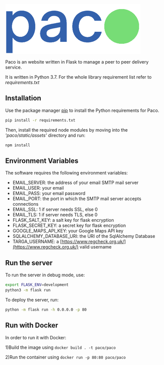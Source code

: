 ![Paco](/paco/static/images/brand_identity/logo_whole.png "Paco logo")

Paco is an website written in Flask to manage a peer to peer delivery service.

It is written in Python 3.7. For the whole library requirement list refer to _requirements.txt_

## Installation

Use the package manager [pip](https://pip.pypa.io/en/stable/) to install the Python requirements for Paco.

```bash
pip install -r requirements.txt
```
Then, install the required node modules by moving into the _\'paco/static/assets\'_ directory and run:

```bash
npm install
```

## Environment Variables

The software requires the following environment variables:

* EMAIL_SERVER: the address of your email SMTP mail server 
* EMAIL_USER: your email
* EMAIL_PASS: your email password
* EMAIL_PORT: the port in which the SMTP mail server accepts connections
* EMAIL_SSL: 1 if server needs SSL, else 0
* EMAIL_TLS: 1 if server needs TLS, else 0
* FLASK_SALT_KEY: a salt key for flask encryption 
* FLASK_SECRET_KEY: a secret key for flask encryption 
* GOOGLE_MAPS_API_KEY: your Google Maps API key
* SQLALCHEMY_DATABASE_URI: the URI of the SqlAlchemy Database
* TARGA_USERNAME: a [https://www.regcheck.org.uk/](https://www.regcheck.org.uk/) valid username

## Run the server

To run the server in debug mode, use:
```bash
export FLASK_ENV=development
python3 -m flask run
```

To deploy the server, run:
```bash
python -m flask run -h 0.0.0.0 -p 80
```

## Run with Docker

In order to run it with Docker:

1)Build the image using ` docker build . -t paco/paco `

2)Run the container using ` docker run -p 80:80 paco/paco `
